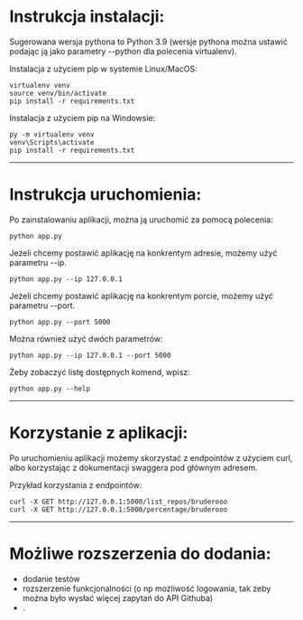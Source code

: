 # Instrukcja instalacji: #

Sugerowana wersja pythona to Python 3.9 (wersje pythona można ustawić podając ją jako parametry --python dla polecenia
virtualenv).

Instalacja z użyciem pip w systemie Linux/MacOS:

```shell
virtualenv venv
source venv/bin/activate
pip install -r requirements.txt
```

Instalacja z użyciem pip na Windowsie:

```commandline
py -m virtualenv venv
venv\Scripts\activate
pip install -r requirements.txt
```

----

# Instrukcja uruchomienia: #

Po zainstalowaniu aplikacji, można ją uruchomić za pomocą polecenia:

```commandline
python app.py
```

Jeżeli chcemy postawić aplikację na konkrentym adresie, możemy użyć parametru --ip.

```commandline
python app.py --ip 127.0.0.1
```

Jeżeli chcemy postawić aplikację na konkrentym porcie, możemy użyć parametru --port.

```commandline
python app.py --port 5000
```

Można również użyć dwóch parametrów:

```commandline
python app.py --ip 127.0.0.1 --port 5000
```

Żeby zobaczyć listę dostępnych komend, wpisz:

```commandline
python app.py --help
```

----

# Korzystanie z aplikacji: #

Po uruchomieniu aplikacji możemy skorzystać z endpointów z użyciem curl, albo korzystając z dokumentacji swaggera pod
głównym adresem.

Przykład korzystania z endpointów:

```commandline
curl -X GET http://127.0.0.1:5000/list_repos/bruderooo
curl -X GET http://127.0.0.1:5000/percentage/bruderooo
```

----

# Możliwe rozszerzenia do dodania: #

* dodanie testów
* rozszerzenie funkcjonalności (o np możliwość logowania, tak żeby można było wysłać więcej zapytań do API Githuba)
* .
